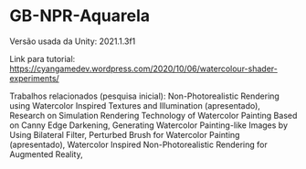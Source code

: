 # GB-NPR-Aquarela

Versão usada da Unity: 2021.1.3f1
 
Link para tutorial: https://cyangamedev.wordpress.com/2020/10/06/watercolour-shader-experiments/

Trabalhos relacionados (pesquisa inicial):
Non-Photorealistic Rendering using Watercolor Inspired Textures and Illumination (apresentado), 
Research on Simulation Rendering Technology of Watercolor Painting Based on Canny Edge Darkening, 
Generating Watercolor Painting-like Images by Using Bilateral Filter, 
Perturbed Brush for Watercolor Painting (apresentado), 
Watercolor Inspired Non-Photorealistic Rendering for Augmented Reality, 

